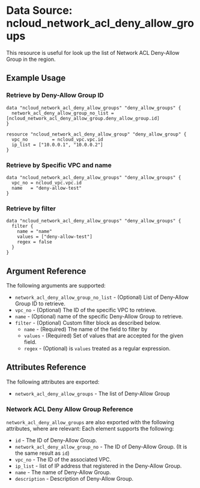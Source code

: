 # Data Source: ncloud_network_acl_deny_allow_groups

This resource is useful for look up the list of Network ACL Deny-Allow Group in the region.

## Example Usage

### Retrieve by Deny-Allow Group ID

```hcl
data "ncloud_network_acl_deny_allow_groups" "deny_allow_groups" {
  network_acl_deny_allow_group_no_list = [ncloud_network_acl_deny_allow_group.deny_allow_group.id]
}

resource "ncloud_network_acl_deny_allow_group" "deny_allow_group" {
  vpc_no         = ncloud_vpc.vpc.id
  ip_list = ["10.0.0.1", "10.0.0.2"]
}
```

### Retrieve by Specific VPC and name

```hcl
data "ncloud_network_acl_deny_allow_groups" "deny_allow_groups" {
  vpc_no = ncloud_vpc.vpc.id
  name   = "deny-allow-test"
}
```

### Retrieve by filter

```hcl
data "ncloud_network_acl_deny_allow_groups" "deny_allow_groups" {
  filter {
    name = "name"
    values = ["deny-allow-test"]
    regex = false
  }
}
```

## Argument Reference

The following arguments are supported:

* `network_acl_deny_allow_group_no_list` - (Optional) List of Deny-Allow Group ID to retrieve.
* `vpc_no` - (Optional) The ID of the specific VPC to retrieve.
* `name` - (Optional) name of the specific Deny-Allow Group to retrieve.
* `filter` - (Optional) Custom filter block as described below.
    * `name` - (Required) The name of the field to filter by
    * `values` - (Required) Set of values that are accepted for the given field.
    * `regex` - (Optional) is `values` treated as a regular expression.

## Attributes Reference

The following attributes are exported:

* `network_acl_deny_allow_groups` - The list of Deny-Allow Group

### Network ACL Deny Allow Group Reference

`network_acl_deny_allow_groups` are also exported with the following attributes, where are relevant: Each element
supports the following:

* `id` - The ID of Deny-Allow Group.
* `network_acl_deny_allow_group_no` - The ID of Deny-Allow Group. (It is the same result as `id`)
* `vpc_no` - The ID of the associated VPC.
* `ip_list` - list of IP address that registered in the Deny-Allow Group.
* `name` - The name of Deny-Allow Group.
* `description` - Description of Deny-Allow Group.